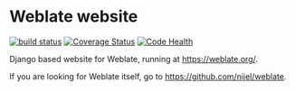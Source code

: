 # Weblate website

[![build status](https://secure.travis-ci.org/WeblateOrg/website.png)](https://travis-ci.org/WeblateOrg/website)
[![Coverage Status](https://codecov.io/github/WeblateOrg/website/coverage.svg?branch=master)](https://codecov.io/github/WeblateOrg/website?branch=master)
[![Code Health](https://landscape.io/github/WeblateOrg/website/master/landscape.svg?style=flat)](https://landscape.io/github/WeblateOrg/website/master)

Django based website for Weblate, running at <https://weblate.org/>.

If you are looking for Weblate itself, go to <https://github.com/nijel/weblate>.
